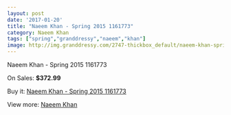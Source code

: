 ```yaml
---
layout: post
date: '2017-01-20'
title: "Naeem Khan - Spring 2015 1161773"
category: Naeem Khan
tags: ["spring","granddressy","naeem","khan"]
image: http://img.granddressy.com/2747-thickbox_default/naeem-khan-spring-2015-1161773.jpg
---
```

Naeem Khan - Spring 2015 1161773

On Sales: **$372.99**
<a href="https://www.granddressy.com/en/naeem-khan/2262-naeem-khan-spring-2015-1161773.html"><amp-img layout="responsive" width="600" height="600" src="//img.granddressy.com/2747-thickbox_default/naeem-khan-spring-2015-1161773.jpg" alt="Naeem Khan - Spring 2015 1161773 0" /></a>

Buy it: [Naeem Khan - Spring 2015 1161773](https://www.granddressy.com/en/naeem-khan/2262-naeem-khan-spring-2015-1161773.html "Naeem Khan - Spring 2015 1161773")

View more: [Naeem Khan](https://www.granddressy.com/en/102-naeem-khan "Naeem Khan")